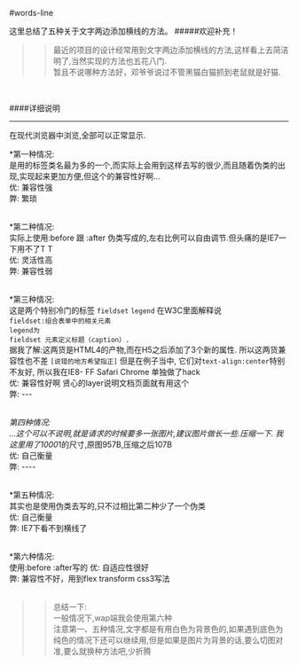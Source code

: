 #words-line

这里总结了五种关于文字两边添加横线的方法。
#####欢迎补充！
<br>

>>最近的项目的设计经常用到文字两边添加横线的方法,这样看上去简洁明了,当然实现的方法也五花八门.<br>暂且不说哪种方法好，邓爷爷说过不管黑猫白猫抓到老鼠就是好猫.

<br>

####详细说明
***
  在现代浏览器中浏览,全部可以正常显示.
  
  *第一种情况: <br>
    是用的标签类名最为多的一个,而实际上会用到这样去写的很少,而且随着伪类的出现,实现起来更加方便,但这个的兼容性好啊... <br>
    优: 兼容性强 <br>
    弊: 繁琐 <br><br>

  *第二种情况:<br>
    实际上使用:before 跟 :after 伪类写成的,左右比例可以自由调节.但头痛的是IE7一下用不了T T<br>
    优: 灵活性高 <br>
    弊: 兼容性弱<br><br>

   *第三种情况:<br>
    这是两个特别冷门的标签 <code>fieldset</code> <code>legend</code> 在W3C里面解释说 <br><code>fieldset:组合表单中的相关元素 </code> <br><code>legend为 fieldset 元素定义标题（caption）.</code> <br>据我了解:这两货是HTML4的产物,而在H5之后添加了3个新的属性. 所以这两货兼容性也不差 <code>[说错的地方希望指正]</code> 但是在例子当中, 它们对<code>text-align:center</code>特别不友好, 所以我在IE8- FF Safari Chrome 单独做了hack <br>
    优: 兼容性好啊 贤心的layer说明文档页面就有用这个 <br> 
    弊: --- <br><br>

   *第四种情况:<br>
    ...这个可以不说明,就是请求的时候要多一张图片,建议图片做长一些.压缩一下. 我这里用了1000*1的尺寸,原图957B,压缩之后107B<br>
    优: 自己衡量<br>
    弊: ----<br><br>

   *第五种情况:<br>
    其实也是使用伪类去写的,只不过相比第二种少了一个伪类<br>
    优: 自己衡量<br>
    弊: IE7下看不到横线了<br><br>
    
   *第六种情况:<br>
    使用:before :after写的
    优: 自适应性很好<br>
    弊: 兼容性不好，用到flex transform css3写法<br><br>
    
>>总结一下: <br>
  一般情况下,wap端我会使用第六种 <br>
  注意第一、五种情况,文字都是有用白色为背景色的,如果遇到底色为纯色的情况下还可以继续用,但是如果是图片为背景的话,要么切图对准,要么就换种方法吧,少折腾


